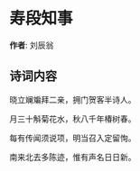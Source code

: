 # 寿段知事

**作者**: 刘辰翁

## 诗词内容

晓立斓斒拜二亲，拥门贺客半诗人。

月三十斛菊花水，秋八千年椿树春。

每有传闻须说项，明当召入定留恂。

南来北去多陈迹，惟有声名日日新。

